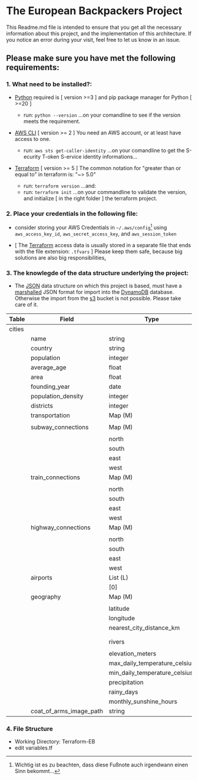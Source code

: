 # The European Backpackers Project
This Readme.md file is intended to ensure that you get all the necessary information about this project, and the implementation of this architecture. If you notice an error during your visit, feel free to let us know in an issue.

## Please make sure you have met the following requirements:

### 1. What need to be installed?:

- [Python](https://www.python.org/downloads/) required is [ version >=3 ] and pip package manager for Python [ >=20 ]

    - run: ```python --version``` ...on your comandline to see if the version meets the requirement.

- [AWS CLI](https://docs.aws.amazon.com/cli/latest/userguide/getting-started-install.html) [ version >= 2 ] You need an AWS account, or at least have access to one.

    - run: `aws sts get-caller-identity` ...on your comandline to get the S-ecurity T-oken S-ervice identity informations...

- [Terraform](https://developer.hashicorp.com/terraform/downloads) [ version >= 5 ] The common notation for "greater than or equal to" in terraform is: "~> 5.0"

    - run: `terraform version` ...and:
    - run: `terraform init` ...on your commandline to validate the version, and initialize [ in the right folder ] the terraform project. 

### 2. Place your credentials in the following file:

- consider storing your AWS Credentials in `~/.aws/config`[^1] using `aws_access_key_id`, `aws_secret_access_key`, and `aws_session_token`

- [ The [Terraform](https://github.com/jamigeo/European_Backpackers/tree/main/Terraform%20templates/credentials.txt) access data is usually stored in a separate file that ends with the file extension: `.tfvars` ] Please keep them safe, because big solutions are also big responsibilities[.](images/stand_alone.jpg)

### 3. The knowlegde of the data structure underlying the project:

- The [JSON](data_structure.json) data structure on which this project is based, must have a [marshalled](https://en.wikipedia.org/wiki/Marshalling_(computer_science)) JSON format for import into the [DynamoDB](https://github.com/jamigeo/European_Backpackers/tree/main/Terraform%20templates/dynamodb.tf) database. Otherwise the import from the [s3](https://github.com/jamigeo/European_Backpackers/tree/main/Terraform%20templates/s3.tf) bucket is not possible. Please take care of it.

| Table   | Field                                 | Type    |
| ------- | ------------------------------------- | ------- |
| cities  |                                      |         |
|         | name                                 | string  |
|         | country                              | string  |
|         | population                           | integer |
|         | average_age                          | float   |
|         | area                                 | float   |
|         | founding_year                        | date    |
|         | population_density                   | integer |
|         | districts                            | integer |
|         | transportation                       | Map (M) |
|         |                                      |         |
|         | subway_connections                   | Map (M) |
|         |                                      |         |
|         |                                      | north   | integer |
|         |                                      | south   | integer |
|         |                                      | east    | integer |
|         |                                      | west    | integer |
|         | train_connections                    | Map (M) |
|         |                                      |         |
|         |                                      | north   | integer |
|         |                                      | south   | integer |
|         |                                      | east    | integer |
|         |                                      | west    | integer |
|         | highway_connections                  | Map (M) |
|         |                                      |         |
|         |                                      | north   | integer |
|         |                                      | south   | integer |
|         |                                      | east    | integer |
|         |                                      | west    | integer |
|         | airports                             | List (L) |
|         |                                      | [0]     | string  |
|         | geography                            | Map (M) |
|         |                                      |         |
|         |                                      | latitude                | float   |
|         |                                      | longitude               | float   |
|         |                                      | nearest_city_distance_km | Map (M) |
|         |                                      |                          | value   | float  |
|         |                                      |                          | unit    | string  |
|         |                                      | rivers                  | List (L) |
|         |                                      |                          | [0]     | string  |
|         |                                      | elevation_meters        | integer |
|         |                                      | max_daily_temperature_celsius | double |
|         |                                      | min_daily_temperature_celsius | double |
|         |                                      | precipitation           | string  |
|         |                                      | rainy_days              | integer |
|         |                                      | monthly_sunshine_hours  | integer |
|         | coat_of_arms_image_path               | string  |


### 4. File Structure

- Working Directory: Terraform-EB
- edit variables.tf

[^1]: Wichtig ist es zu beachten, dass diese Fußnote auch irgendwann einen Sinn bekommt...



